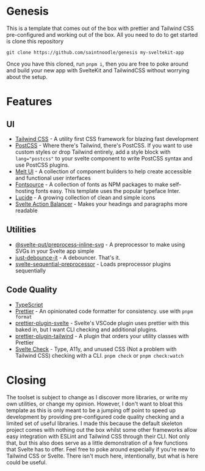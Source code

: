 # Genesis

This is a template that comes out of the box with prettier and Tailwind CSS pre-configured and working out of the box.
All you need to do to get started is clone this repository 

```
git clone https://github.com/saintnoodle/genesis my-sveltekit-app
```
Once you have this cloned, run `pnpm i`, then you are free to poke around and build your new app with SvelteKit and TailwindCSS without worrying about the setup.

# Features

## UI

- [Tailwind CSS](https://tailwindcss.com/) - A utility first CSS framework for blazing fast development
- [PostCSS](https://postcss.org/) - Where there's Tailwind, there's PostCSS. If you want to use custom styles or drop Tailwind entirely, add a style block with `lang="postcss"` to your svelte component to write PostCSS syntax and use PostCSS plugins.
- [Melt UI](https://www.melt-ui.com) - A collection of component builders to help create accessible and functional user interfaces
- [Fontsource](https://fontsource.org/) - A collection of fonts as NPM packages to make self-hosting fonts easy. This template uses the popular typeface Inter.
- [Lucide](https://lucide.dev/) - A growing collection of clean and simple icons
- [Svelte Action Balancer](https://svelte-action-balancer.netlify.app/) - Makes your headings and paragraphs more readable

## Utilities

- [@svelte-put/preprocess-inline-svg](https://svelte-put.vnphanquang.com/docs/preprocess-inline-svg) - A preprocessor to make using SVGs in your Svelte app simple
- [just-debounce-it](https://github.com/angus-c/just#just-debounce-it) - A debouncer. That's it. 
- [svelte-sequential-preprocessor](https://github.com/pchynoweth/svelte-sequential-preprocessor) - Loads preprocessor plugins sequentially

## Code Quality

- [TypeScript](https://www.typescriptlang.org/)
- [Prettier](https://prettier.io/) - An opinionated code formatter for consistency. use with `pnpm format`
- [prettier-plugin-svelte](https://github.com/sveltejs/prettier-plugin-svelte) - Svelte's VSCode plugin uses prettier with this baked in, but I want CLI checking and additional plugins.
- [prettier-plugin-tailwind](https://github.com/tailwindlabs/prettier-plugin-tailwindcss) - A plugin that orders your utility classes with Prettier
- [Svelte Check](https://github.com/sveltejs/language-tools/tree/master/packages/svelte-check) - Type, A11y, and unused CSS (Not a problem with Tailwind CSS) checking with a CLI. `pnpm check` or `pnpm check:watch`

# Closing

The toolset is subject to change as I discover more libraries, or write my own utilities, or change my opinion. However, I don't want to bloat this template as this is only meant to be a jumping off point to speed up development by providing pre-configured code quality checking and a limited set of useful libraries. I made this because the default skeleton project comes with nothing out the box whilst some other frameworks allow easy integration with ESLint and Tailwind CSS through their CLI. Not only that, but this also does serve as a little demonstration of a few functions that Svelte has to offer. Feel free to poke around especially if you're new to Tailwind CSS or Svelte. There isn't much here, intentionally, but what is here could be useful.
